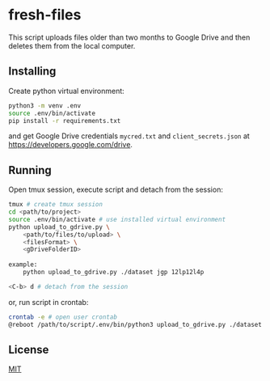 # fresh-files
This script uploads files older than two months to Google Drive and then deletes them from the local computer.

## Installing
Create python virtual environment:
```sh
python3 -m venv .env
source .env/bin/activate
pip install -r requirements.txt
```
and get Google Drive credentials ```mycred.txt``` and ```client_secrets.json``` at https://developers.google.com/drive.

## Running
Open tmux session, execute script and detach from the session:

```sh
tmux # create tmux session
cd <path/to/project>
source .env/bin/activate # use installed virtual environment
python upload_to_gdrive.py \
    <path/to/files/to/upload> \
    <filesFormat> \
    <gDriveFolderID>
    
example:
    python upload_to_gdrive.py ./dataset jgp 12lp12l4p 

<C-b> d # detach from the session
```

or, run script in crontab:

```sh
crontab -e # open user crontab
@reboot /path/to/script/.env/bin/python3 upload_to_gdrive.py ./dataset jgp 12lp12l4p
```

## License
[MIT](LICENSE.md)
